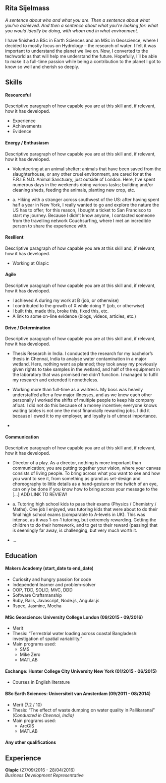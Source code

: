 ## Rita Sijelmass

*A sentence about who and what you are. Then a sentence about what you've achieved. And then a sentence about what you're looking for: what you would ideally be doing, with whom and in what environment.*

I have finished a BSc in Earth Sciences and an MSc in Geoscience, where I decided to mostly focus on Hydrology – the research of water. I felt it was important to understand the planet we live on. Now, I converted to the techworld as that will help me understand the future. Hopefully, I’ll be able to make it a full-time passion while being a contribution to the planet I got to know so well and cherish so deeply. 


## Skills

#### Resourceful

Descriptive paragraph of how capable you are at this skill and, if relevant, how it has developed.

- Experience
- Achievements
- Evidence

#### Energy / Enthusiasm

Descriptive paragraph of how capable you are at this skill and, if relevant, how it has developed.

- Volunteering at an animal shelter: animals that have been saved from the slaughterhouse, or any other cruel environment, are cared for at the F.R.I.E.N.D. Animal Sanctuary, just outside of London. Here, I’ve spent numerous days in the weekends doing various tasks; building and/or cleaning sheds, feeding the animals, planting new crop, etc.

- a.	Hiking with a stranger across southwest of the US: after having spent half a year in New York, I really wanted to go and explore the nature the US has to offer; for this reason, I bought a ticket to San Francisco to start my journey. Because I didn’t know anyone, I contacted someone from the travelling network Couchsurfing, where I met an incredible person to share the experience with.


#### Resilient

Descriptive paragraph of how capable you are at this skill and, if relevant, how it has developed.

- Working at Olapic

#### Agile

Descriptive paragraph of how capable you are at this skill and, if relevant, how it has developed.

- I achieved A during my work at B (job, or otherwise)
- I contributed to the growth of X while doing Y (job, or otherwise)
- I built this, made this, broke this, fixed this, etc.
- A link to some on-line evidence (blogs, videos, articles, etc.)

#### Drive / Determination

Descriptive paragraph of how capable you are at this skill and, if relevant, how it has developed.

- Thesis Research in India. I conducted the research for my bachelor’s thesis in Chennai, India to analyse water contamination in a major wetland. Here, nothing went as planned; they took away my previously given rights to take samples in the wetland, and half of the equipment in the laboratory that was promised me didn’t function. I managed to fulfil my research and extended it nonetheless.

- Working more than full-time as a waitress. My boss was heavily understaffed after a few major illnesses, and as we knew each other personally I worked the shifts of multiple people to keep his company afloat. I did not do this because of a money incentive; everyone knows waiting tables is not one the most financially rewarding jobs. I did it because I owed it to my employer, and loyalty is of utmost importance. 

- 

#### Communication

Descriptive paragraph of how capable you are at this skill and, if relevant, how it has developed.

- Director of a play. As a director, nothing is more important than communication; you are putting together your vision, where your canvas consists of living people. To bring across what you want to see and how you want to see it, from something as grand as set-design and choreography to little details as a hand-gesture or the twitch of an eye, can only be done if you know how to bring across your message to the [...] ADD LINK TO REVIEW!

- a.	Tutoring high school kids to pass their exams (Physics / Chemistry / Maths). One job I enjoyed, was tutoring kids that were about to do their final high school exams (comparable to A-levels in UK). This was intense, as it was 1-on-1 tutoring, but extremely rewarding. Getting the children to do their homework, and to get to their reward (passing) that is seemingly far away, is challenging, but very much worth it.

- ...

## Education

#### Makers Academy (start_date to end_date)

- Curiosity and hungry passion for code
- Independent learner and problem-solver
- OOP, TDD, SOLID, MVC, DDD
- Software Craftsmanship
- Ruby, Rails, Javascript, Node.js, Angular.js
- Rspec, Jasmine, Mocha

#### MSc Geoscience: University College London (09/2015 - 09/2016)

- Merit
- Thesis: “Terrestrial water loading across coastal Bangladesh: investigation of spatial variability.”
- Main programs used:
  * SMS
  * Mike Zero
  * MATLAB
 
#### Exchange: Hunter College City University New York (01/2015 - 06/2015)

- Courses in English literature

#### BSc Earth Sciences: Universiteit van Amsterdam (09/2011 - 08/2014)

- Merit (7.2 / 10)
- Thesis: “The effect of waste dumping on water quality in Pallikaranai” *(Conducted in Chennai, India)*
- Main programs used:
  * ArcGIS
  * MATLAB

#### Any other qualifications

## Experience

**Olapic** (27/09/2016 - 28/04/2016)    
*Business Development Representative*  
